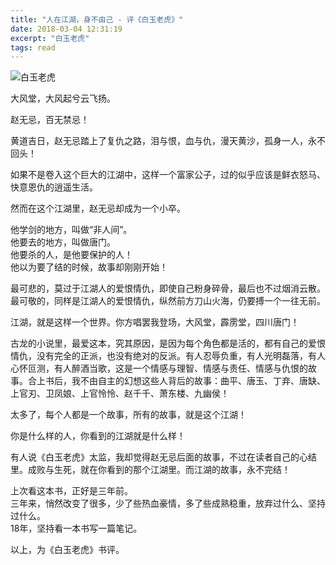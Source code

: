 ```yaml
---
title: "人在江湖，身不由己 - 评《白玉老虎》"
date: 2018-03-04 12:31:19
excerpt: "白玉老虎"
tags: read
---
```


![白玉老虎](assets/images/baiyulaohu.jpg)

大风堂，大风起兮云飞扬。

赵无忌，百无禁忌！

黄道吉日，赵无忌踏上了复仇之路，泪与恨，血与仇，漫天黄沙，孤身一人，永不回头！

如果不是卷入这个巨大的江湖中，这样一个富家公子，过的似乎应该是鲜衣怒马、快意恩仇的逍遥生活。

然而在这个江湖里，赵无忌却成为一个小卒。

他学剑的地方，叫做“非人间”。  
他要去的地方，叫做唐门。  
他要杀的人，是他要保护的人！  
他以为要了结的时候，故事却刚刚开始！  

最可悲的，莫过于江湖人的爱恨情仇，即使自己粉身碎骨，最后也不过烟消云散。  
最可敬的，同样是江湖人的爱恨情仇，纵然前方刀山火海，仍要搏一个一往无前。

江湖，就是这样一个世界。你方唱罢我登场，大风堂，霹雳堂，四川唐门！

古龙的小说里，最爱这本，究其原因，是因为每个角色都是活的，都有自己的爱恨情仇，没有完全的正派，也没有绝对的反派。有人忍辱负重，有人光明磊落，有人心怀叵测，有人醉酒当歌，这是一个情感与理智、情感与责任、情感与仇恨的故事。合上书后，我不由自主的幻想这些人背后的故事：曲平、唐玉、丁弃、唐缺、上官刃、卫凤娘、上官怜怜、赵千千、萧东楼、九幽侯！

太多了，每个人都是一个故事，所有的故事，就是这个江湖！

你是什么样的人，你看到的江湖就是什么样！

有人说《白玉老虎》太监，我却觉得赵无忌后面的故事，不过在读者自己的心结里。成败与生死，就在你看到的那个江湖里。而江湖的故事，永不完结！

上次看这本书，正好是三年前。  
三年来，悄然改变了很多，少了些热血豪情，多了些成熟稳重，放弃过什么、坚持过什么。  
18年，坚持看一本书写一篇笔记。

以上，为《白玉老虎》书评。
